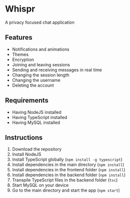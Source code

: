 # Whispr

A privacy focused chat application

## Features

- Notifications and animations
- Themes
- Encryption
- Joining and leaving sessions
- Sending and receiving messages in real time
- Changing the session length
- Changing the username
- Deleting the account

## Requirements

- Having NodeJS installed
- Having TypeScript installed
- Having MySQL installed

## Instructions

1. Download the repository
2. Install NodeJS
3. Install TypeScript globally (`npm install -g typescript`)
4. Install dependencies in the main directory (`npm install`)
5. Install dependencies in the frontend folder (`npm install`)
6. Install dependencies in the backend folder (`npm install`)
7. Transpile TypeScript files in the backend folder (`tsc`)
8. Start MySQL on your device
9. Go to the main directory and start the app (`npm start`)
